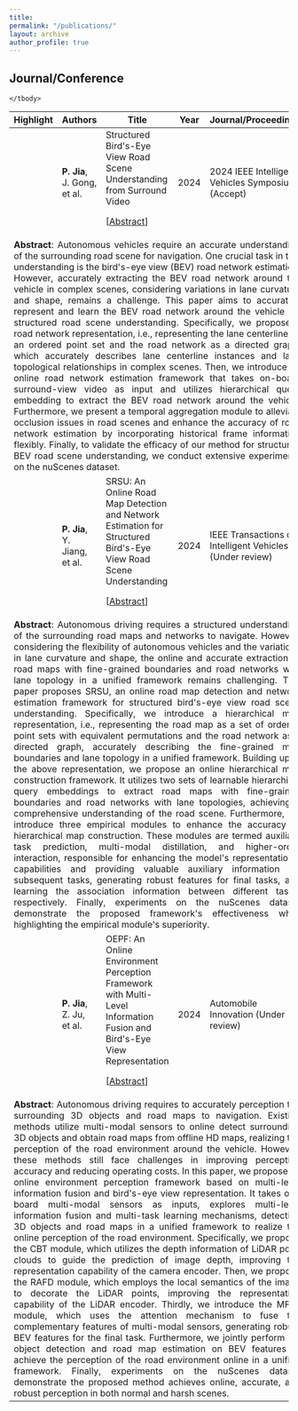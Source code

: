 ```yaml
---
title: 
permalink: "/publications/"
layout: archive
author_profile: true
---
```


## Journal/Conference
<table style="width:100%">
    <thead>
		<tr>
			<th width="20%">Highlight</th>
			<th width="15%">Authors</th>
			<th width="43%">Title</th>
			<th width="2%">Year</th>
			<th width="20%">Journal/Proceedings</th>
		</tr>
    </thead>
	<tbody>
  <tr id="wang2022trustworthy" class="entry">
          <td>
        <div class="polaroid">
          <!-- <img src="" width="600" class="research_img">-->
        </div>
      </td>
          <td><strong>P. Jia</strong>, <br> J. Gong, <br> et al.</td>
      <td>
        Structured Bird's-Eye View Road Scene Understanding from Surround Video<br>
                <p class="infolinks"> 
                  [<a href="javascript:toggleInfo('zhang2023shareable','abstract')">Abstract</a>]
              </p>
        </td>
      <td>2024</td>
      <td>2024 IEEE Intelligent Vehicles Symposium (Accept)</td>
  </tr>
  <tr id="abs_zhang2023shareable" class="abstract noshow">
      <td colspan="5"><div align="justify"> <b>Abstract</b>: Autonomous vehicles require an accurate understanding of the surrounding road scene for navigation. One crucial task in this understanding is the bird's-eye view (BEV) road network estimation. However, accurately extracting the BEV road network around the vehicle in complex scenes, considering variations in lane curvature and shape, remains a challenge. This paper aims to accurately represent and learn the BEV road network around the vehicle for structured road scene understanding. Specifically, we propose a road network representation, i.e., representing the lane centerline as an ordered point set and the road network as a directed graph, which accurately describes lane centerline instances and lane topological relationships in complex scenes. Then, we introduce an online road network estimation framework that takes on-board surround-view video as input and utilizes hierarchical query embedding to extract the BEV road network around the vehicle. Furthermore, we present a temporal aggregation module to alleviate occlusion issues in road scenes and enhance the accuracy of road network estimation by incorporating historical frame information flexibly. Finally, to validate the efficacy of our method for structured BEV road scene understanding, we conduct extensive experiments on the nuScenes dataset. </div>
    </td>
  </tr>
  
  <tr id="zhang2023dataset" class="entry">
          <td>
        <div class="polaroid">
          <!-- <img src="../images/jiapeng.png" width="600" class="research_img">-->
        </div>
      </td>
          <td><strong>P. Jia</strong>, <br> Y. Jiang, <br> et al.</td>
      <td>
        SRSU: An Online Road Map Detection and Network Estimation for Structured Bird's-Eye View Road Scene Understanding <br>
                <p class="infolinks"> 
                  [<a href="javascript:toggleInfo('zhang2023dataset','abstract')">Abstract</a>]
              </p>
        </td>
      <td>2024</td>
      <td>IEEE Transactions on Intelligent Vehicles (Under review)</td>
  </tr>
  <tr id="abs_zhang2023dataset" class="abstract noshow">
      <td colspan="5"><div align="justify"> <b>Abstract</b>: Autonomous driving requires a structured understanding of the surrounding road maps and networks to navigate. However, considering the flexibility of autonomous vehicles and the variations in lane curvature and shape, the online and accurate extraction of road maps with fine-grained boundaries and road networks with lane topology in a unified framework remains challenging. This paper proposes SRSU, an online road map detection and network estimation framework for structured bird's-eye view road scene understanding. Specifically, we introduce a hierarchical map representation, i.e., representing the road map as a set of ordered point sets with equivalent permutations and the road network as a directed graph, accurately describing the fine-grained map boundaries and lane topology in a unified framework. Building upon the above representation, we propose an online hierarchical map construction framework. It utilizes two sets of learnable hierarchical query embeddings to extract road maps with fine-grained boundaries and road networks with lane topologies, achieving a comprehensive understanding of the road scene. Furthermore, we introduce three empirical modules to enhance the accuracy of hierarchical map construction. These modules are termed auxiliary task prediction, multi-modal distillation, and higher-order interaction, responsible for enhancing the model's representational capabilities and providing valuable auxiliary information for subsequent tasks, generating robust features for final tasks, and learning the association information between different tasks, respectively. Finally, experiments on the nuScenes dataset demonstrate the proposed framework's effectiveness while highlighting the empirical module's superiority. </div>
    </td>
   </tr>

   <tr id="jia2024dataset" class="entry">
          <td>
        <div class="polaroid">
          <!-- <img src="../images/jiapeng.png" width="600" class="research_img">-->
        </div>
      </td>
          <td><strong>P. Jia</strong>, <br> Z. Ju, <br> et al.</td>
      <td>
        OEPF: An Online Environment Perception Framework with Multi-Level Information Fusion and Bird's-Eye View Representation <br>
                <p class="infolinks"> 
                  [<a href="javascript:toggleInfo('jia2024dataset','abstract')">Abstract</a>]
              </p>
        </td>
      <td>2024</td>
      <td>Automobile Innovation (Under review)</td>
  </tr>
  <tr id="abs_jia2024dataset" class="abstract noshow">
      <td colspan="5"><div align="justify"> <b>Abstract</b>: Autonomous driving requires to accurately perception the surrounding 3D objects and road maps to navigation. Existing methods utilize multi-modal sensors to online detect surrounding 3D objects and obtain road maps from offline HD maps, realizing the perception of the road environment around the vehicle. However, these methods still face challenges in improving perception accuracy and reducing operating costs. In this paper, we propose an online environment perception framework based on multi-level information fusion and bird's-eye view representation. It takes on-board multi-modal sensors as inputs, explores multi-level information fusion and multi-task learning mechanisms, detecting 3D objects and road maps in a unified framework to realize the online perception of the road environment. Specifically, we propose the CBT module, which utilizes the depth information of LiDAR point clouds to guide the prediction of image depth, improving the representation capability of the camera encoder. Then, we propose the RAFD module, which employs the local semantics of the image to decorate the LiDAR points, improving the representation capability of the LiDAR encoder. Thirdly, we introduce the MFAF module, which uses the attention mechanism to fuse the complementary features of multi-modal sensors, generating robust BEV features for the final task. Furthermore, we jointly perform 3D object detection and road map estimation on BEV features to achieve the perception of the road environment online in a unified framework. Finally, experiments on the nuScenes dataset demonstrate the proposed method achieves online, accurate, and robust perception in both normal and harsh scenes. </div>
    </td>
   </tr>
 
	</tbody>
</table>

